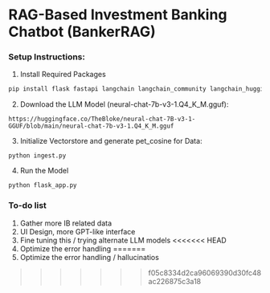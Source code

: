# RAG-Based Investment Banking Chatbot (BankerRAG)

### Setup Instructions:
1. Install Required Packages
  ```bash
  pip install flask fastapi langchain langchain_community langchain_huggingface langchain_core langchain_chroma
  ```
2. Download the LLM Model (neural-chat-7b-v3-1.Q4_K_M.gguf):
  ```
  https://huggingface.co/TheBloke/neural-chat-7B-v3-1-GGUF/blob/main/neural-chat-7b-v3-1.Q4_K_M.gguf
  ```
3. Initialize Vectorstore and generate pet_cosine for Data:
  ```
  python ingest.py
  ```
4. Run the Model
  ```
  python flask_app.py
  ```

### To-do list
1. Gather more IB related data
2. UI Design, more GPT-like interface
3. Fine tuning this / trying alternate LLM models
<<<<<<< HEAD
4. Optimize the error handling
=======
4. Optimize the error handling / hallucinatios
>>>>>>> f05c8334d2ca96069390d30fc48ac226875c3a18
